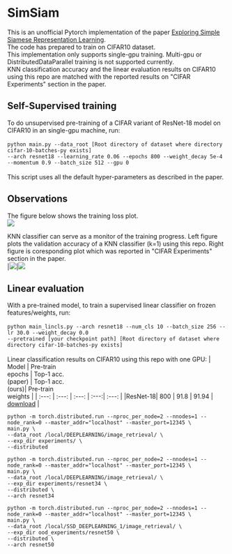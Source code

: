 # SimSiam
This is an unofficial Pytorch implementation of the paper [Exploring Simple Siamese Representation Learning](https://arxiv.org/abs/2011.10566).
<br/>The code has prepared to train on CIFAR10 dataset.
<br/>This implementation only supports single-gpu training. Multi-gpu or DistributedDataParallel training is not supported currently.
<br/>KNN classification accuracy and the linear evaluation results on CIFAR10 using this repo are matched with the reported results on "CIFAR Experiments" section in the paper.


## Self-Supervised training
To do unsupervised pre-training of a  CIFAR variant of ResNet-18 model on CIFAR10 in an single-gpu machine, run:<br/><br/>
`python main.py --data_root [Root directory of dataset where directory cifar-10-batches-py exists]`<br/> `--arch resnet18 --learning_rate 0.06 --epochs 800 --weight_decay 5e-4 --momentum 0.9 --batch_size 512 --gpu 0`
<br/><br/>This script uses all the default hyper-parameters as described in the paper.

## Observations
The figure below shows the training loss plot.<br/>
<img src="imgs/loss-plot.png">

KNN classifier can serve as a monitor of the training progress. Left figure plots the validation accuracy of a KNN classifier (k=1) using this repo. Right figure is coresponding plot which was reported in "CIFAR Experiments" section in the paper.<br/>
|<img src="imgs/top1-acc (ours).png">|<img src="imgs/top1-acc (paper).png">

## Linear evaluation
With a pre-trained model, to train a supervised linear classifier on frozen features/weights, run:<br/><br/>
`python main_lincls.py --arch resnet18 --num_cls 10 --batch_size 256 --lr 30.0 --weight_decay 0.0`<br/>`--pretrained [your checkpoint path] [Root directory of dataset where directory cifar-10-batches-py exists]`
<br/><br/>
Linear classification results on CIFAR10 using this repo with one GPU:
| Model | Pre-train<br/>epochs | Top-1 acc.<br/>(paper) | Top-1 acc.<br/>(ours)| Pre-train<br/>weights |
| :---: | :---: | :---: | :---:| :---: |
|ResNet-18| 800 | 91.8 | 91.94 | [download](https://drive.google.com/file/d/17_0uXiTbeUsRhwI0TDgGnj45eLWmXO2c/view?usp=sharing) |



```
python -m torch.distributed.run --nproc_per_node=2 --nnodes=1 --node_rank=0 --master_addr="localhost" --master_port=12345 \
main.py \
--data_root /local/DEEPLEARNING/image_retrieval/ \
--exp_dir experiments/ \
--distributed
```

```
python -m torch.distributed.run --nproc_per_node=2 --nnodes=1 --node_rank=0 --master_addr="localhost" --master_port=12345 \
main.py \
--data_root /local/DEEPLEARNING/image_retrieval/ \
--exp_dir experiments/resnet34 \
--distributed \
--arch resnet34
```

```
python -m torch.distributed.run --nproc_per_node=2 --nnodes=1 --node_rank=0 --master_addr="localhost" --master_port=12345 \
main.py \
--data_root /local/SSD_DEEPLEARNING_1/image_retrieval/ \
--exp_dir ood_experiments/resnet50 \
--distributed \
--arch resnet50
```
